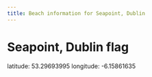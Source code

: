 ```yaml
---
title: Beach information for Seapoint, Dublin
---
```

# Seapoint, Dublin <span class="material-icons blue-flag">flag</span>

<div class="location-info">latitude: 53.29693995 longitude: -6.15861635</div>
<div id="met-eireann-warnings"></div>
<div></div>